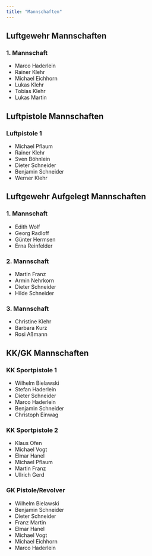 ```yaml
---
title: "Mannschaften"
---
```


## Luftgewehr Mannschaften

### 1. Mannschaft
- Marco Haderlein
- Rainer Klehr
- Michael Eichhorn
- Lukas Klehr
- Tobias Klehr
- Lukas Martin

## Luftpistole Mannschaften

### Luftpistole 1
- Michael Pflaum
- Rainer Klehr
- Sven Böhnlein
- Dieter Schneider
- Benjamin Schneider
- Werner Klehr

## Luftgewehr Aufgelegt Mannschaften

### 1. Mannschaft
- Edith Wolf
- Georg Radloff
- Günter Hermsen
- Erna Reinfelder

### 2. Mannschaft
- Martin Franz
- Armin Nehrkorn
- Dieter Schneider
- Hilde Schneider

### 3. Mannschaft
- Christine Klehr
- Barbara Kurz
- Rosi Aßmann

## KK/GK Mannschaften

### KK Sportpistole 1
- Wilhelm Bielawski
- Stefan Haderlein
- Dieter Schneider
- Marco Haderlein
- Benjamin Schneider
- Christoph Einwag

### KK Sportpistole 2
- Klaus Ofen
- Michael Vogt
- Elmar Hanel
- Michael Pflaum
- Martin Franz
- Ullrich Gerd

### GK Pistole/Revolver
- Wilhelm Bielawski
- Benjamin Schneider
- Dieter Schneider
- Franz Martin
- Elmar Hanel
- Michael Vogt
- Michael Eichhorn
- Marco Haderlein